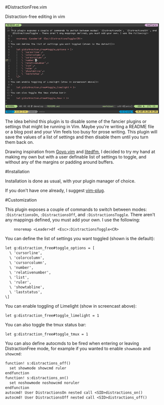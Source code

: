 #DistractionFree.vim

Distraction-free editing in vim

![screenshot](https://raw.githubusercontent.com/DanielFGray/DistractionFree.vim/master/screencast.gif)

The idea behind this plugin is to disable some of the fancier plugins or settings that might be running in Vim. Maybe you're writing a README file or a blog post and your Vim feels too busy for prose writing. This plugin will save the values of a list of settings and then disable them until you turn them back on.

Drawing inspiration from [Goyo.vim](https://github.com/junegunn/goyo.vim) and [litedfm](https://github.com/bilalq/lite-dfm), I decided to try my hand at making my own but with a user definable list of settings to toggle, and without any of the margins or padding around buffers.

#Installation

Installation is done as usual, with your plugin manager of choice.

If you don't have one already, I suggest [vim-plug](https://github.com/junegunn/vim-plug).

#Customization

This plugin exposes a couple of commands to switch between modes: `:DistractionsOn`, `:DistractionsOff`, and `:DistractionsToggle`. There aren't any mappings defined, you must add your own. I use the following:

``` vim
    nnoremap <Leader>df <Esc>:DistractionsToggle<CR>
```

You can define the list of settings you want toggled (shown is the default):

``` vim
let g:distraction_free#toggle_options = [
  \ 'cursorline',
  \ 'colorcolumn',
  \ 'cursorcolumn',
  \ 'number',
  \ 'relativenumber',
  \ 'list',
  \ 'ruler',
  \ 'showtabline',
  \ 'laststatus',
\]
```

You can enable toggling of Limelight (show in screencast above):

``` vim
let g:distraction_free#toggle_limelight = 1
```

You can also toggle the tmux status bar:

``` vim
let g:distraction_free#toggle_tmux = 1
```

You can also define autocmds to be fired when entering or leaving DistractionFree mode, for example if you wanted to enable `showmode` and `showcmd`:

``` vim
function! s:distractions_off()
  set showmode showcmd ruler
endfunction
function! s:distractions_on()
  set noshowmode noshowcmd noruler
endfunction
autocmd! User DistractionsOn nested call <SID>distractions_on()
autocmd! User DistractionsOff nested call <SID>distractions_off()
```
